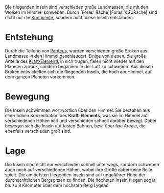 Die fliegenden Inseln sind verschieden große Landmassen, die mit den Wolken im Himmel schweben. Durch [Foras' Rache][Foras'%20Rache] sind nicht nur die [Kontinente](Die%20Kontinente), sondern auch diese Inseln entstanden.
# Entstehung
Durch die Teilung von [Panteus](Panteus), wurden verschieden große Broken aus Landmasse in den Himmel geschleudert. Einige von diesen, die große Anteile des [Kraft-Elements](Die%20Elemente) in sich trugen, fielen nicht wieder auf den Planeten zurück, sondern begannen in der Luft zu schweben. Aus diesen Broken entwickelten sich die fliegenden Inseln, die hoch am Himmel, auf dem ganzen Planeten vorkommen.
# Bewegung
Die Inseln schwimmen wortwörtlich über den Himmel. Sie bestehen aus einer hohen Konzentration des **Kraft-Elements**, was sie im Himmel auf verschiedenen Höhen hält und verschieden schnell darüber bewegt. Dabei bewegen sich die Inseln auf festen Bahnen, bzw. über fixe Areale, die ebenfalls verschieden groß sind.
# Lage
Die Inseln sind nicht nur verschieden schnell unterwegs, sondern schweben auch noch auf verschiedenen Höhen, wobei ihre Größe dabei keine Rolle spielt. Die am tiefsten fliegenden Inseln sind auf ungefährer Höhe der durchscnittlichen Bergspitzen zu finden.
Die höchsten Inseln fliegen sogar bis zu 8 Kilometer über dem höchsten Berg Lygeas.